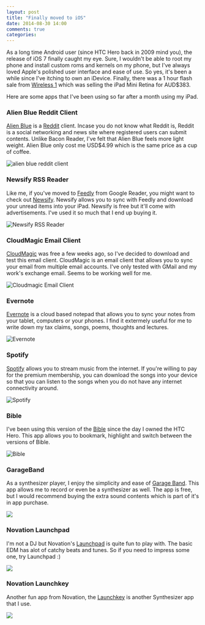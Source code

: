 ```yaml
---
layout: post
title: "Finally moved to iOS"
date: 2014-08-30 14:00
comments: true
categories: 
---
```


As a long time Android user (since HTC Hero back in 2009 mind you), the release of iOS 7 finally caught my eye. 
Sure, I wouldn't be able to root my phone and install custom roms and kernels on my phone, but I've always loved Apple's polished user interface and ease of use. So yes, it's been a while since I've itching to own an iDevice. Finally, there was a 1 hour flash sale from <a href="http://www.wireless1.com.au">Wireless 1</a> which was selling the iPad Mini Retina for AUD$383.

Here are some apps that I've been using so far after a month using my iPad.

### Alien Blue Reddit Client

<a href="https://itunes.apple.com/app/alien-blue-hd-reddit-client/id390863118?mt=8">Alien Blue</a> is a <a href="http://reddit.com">Reddit</a> client. Incase you do not know what Reddit is, Reddit is a social networking and news site where registered users can submit contents. Unlike Bacon Reader, I've felt that Alien Blue feels more light weight. Alien Blue only cost me USD$4.99 which is the same price as a cup of coffee.

<img src="https://farm6.staticflickr.com/5562/14892866707_ed60850bbb_z_d.jpg" alt="alien blue reddit client"/>

### Newsify RSS Reader
Like me, if you've moved to <a href="https://feedly.com/index.html#welcome">Feedly</a> from Google Reader, you might want to check out <a href="https://itunes.apple.com/au/app/newsify-your-news-blog-rss/id510153374?mt=8">Newsify</a>. Newsify allows you to sync with Feedly and download your unread items into your iPad. Newsify is free but it'll come with advertisements. I've used it so much that I end up buying it. 

<img src="https://farm4.staticflickr.com/3918/14892779460_85f261e5c0_z_d.jpg" alt="Newsify RSS Reader"/>

### CloudMagic Email Client
<a href="https://itunes.apple.com/au/app/cloudmagic/id721677994?mt=8">CloudMagic</a> was free a few weeks ago, so I've decided to download and test this email client. CloudMagic is an email client that allows you to sync your email from multiple email accounts. I've only tested with GMail and my work's exchange email. Seems to be working well for me. 

<img src="https://farm4.staticflickr.com/3891/15076405711_4584bd5d01_z_d.jpg" alt="Cloudmagic Email Client"/>

### Evernote
<a href="https://itunes.apple.com/au/app/evernote/id281796108?mt=8">Evernote</a> is a cloud based notepad that allows you to sync your notes from your tablet, computers or your phones. I find it extermely useful for me to write down my tax claims, songs, poems, thoughts and lectures.

<img src="https://farm4.staticflickr.com/3891/14892878997_f6c4526571_z_d.jpg" alt="Evernote"/>

### Spotify
<a href="https://itunes.apple.com/au/app/spotify-music/id324684580?mt=8">Spotify</a> allows you to stream music from the internet. If you're willing to pay for the premium membership, you can download the songs into your device so that you can listen to the songs when you do not have any internet connectivity around.

<img src="https://farm4.staticflickr.com/3885/14892851448_6c59603eae_z_d.jpg" alt="Spotify"/>

### Bible
I've been using this version of the <a href="https://itunes.apple.com/au/app/bible/id282935706?mt=8">Bible</a> since the day I owned the HTC Hero. This app allows you to bookmark, highlight and switch between the versions of Bible.

<img src="https://farm4.staticflickr.com/3917/14892741829_5c87017402_z_d.jpg" alt="Bible"/>

### GarageBand
As a synthesizer player, I enjoy the simplicity and ease of <a href="https://itunes.apple.com/au/app/garageband/id408709785?mt=8">Garage Band</a>. This app allows me to record or even be a synthesizer as well. The app is free, but I would recommend buying the extra sound contents which is part of it's in app purchase.

<img src="https://farm4.staticflickr.com/3914/14892794990_dfcb475200_z_d.jpg" />

### Novation Launchpad
I'm not a DJ but Novation's <a href="https://itunes.apple.com/au/app/novation-launchpad/id584362474?mt=8">Launchpad</a> is quite fun to play with. The basic EDM has alot of catchy beats and tunes. So if you need to impress some one, try Launchpad :)

<img src="https://farm4.staticflickr.com/3897/15079077022_97f51ef26f_z_d.jpg" />

### Novation Launchkey
Another fun app from Novation, the <a href="https://itunes.apple.com/au/app/novation-launchkey/id583375833?mt=8">Launchkey</a> is another Synthesizer app that I use.

<img src="https://farm4.staticflickr.com/3882/15079504135_b2a38d7887_z_d.jpg"/>
